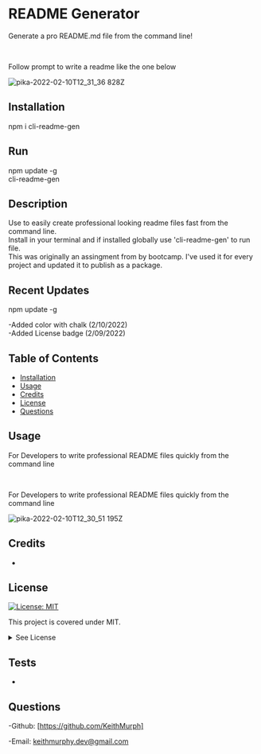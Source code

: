 #  README Generator
Generate a pro README.md file from the command line!

<br>

Follow prompt to write a readme like the one below

![pika-2022-02-10T12_31_36 828Z](https://user-images.githubusercontent.com/85463607/153409187-c0beade1-b9ad-4805-b00c-648800b62ce6.png)


## Installation
npm i cli-readme-gen

  ## Run
  npm update -g
  <br>
  cli-readme-gen




## Description
  Use to easily create professional looking readme files fast from the command line.
  <br>
   Install in your terminal and if installed globally use 'cli-readme-gen' to run file.
  <br>
  This was originally an assingment from by bootcamp. I've used it for every project and updated it to publish as a package. 

  ## Recent Updates
  npm update -g
  <br>
  
  -Added color with chalk (2/10/2022)
  <br>
  -Added License badge (2/09/2022)

## Table of Contents
  - [Installation](#howToInstall)
  - [Usage](#usage)
  - [Credits](#credits)
  - [License](#license)
  - [Questions](#questions)



## Usage

For Developers to write professional README files quickly from the command line

<br>

For Developers to write professional README files quickly from the command line

![pika-2022-02-10T12_30_51 195Z](https://user-images.githubusercontent.com/85463607/153409216-e442a25e-bedc-4787-b572-d0f43c2cda77.png)




    

## Credits
  -


## License
[![License: MIT](https://img.shields.io/badge/License-MIT-yellow.svg)](https://opensource.org/licenses/MIT)

  
  This project is covered under MIT.
  <details>
    <summary>
      See License
    </summary> 
  
  ```
  Copyright <> <>
  Permission is hereby granted, free of charge, to any person obtaining a copy of this software and associated documentation files (the "Software"), to deal in the Software without restriction, including without limitation the rights to use, copy, modify, merge, publish, distribute, sublicense, and/or sell copies of the Software, and to permit persons to whom the Software is furnished to do so, subject to the following conditions:
  The above copyright notice and this permission notice shall be included in all copies or substantial portions of the Software.
  
  THE SOFTWARE IS PROVIDED "AS IS", WITHOUT WARRANTY OF ANY KIND, EXPRESS OR IMPLIED, INCLUDING BUT NOT LIMITED TO THE WARRANTIES OF MERCHANTABILITY, FITNESS FOR A PARTICULAR PURPOSE AND NONINFRINGEMENT. IN NO EVENT SHALL THE AUTHORS OR COPYRIGHT HOLDERS BE LIABLE FOR ANY CLAIM, DAMAGES OR OTHER LIABILITY, WHETHER IN AN ACTION OF CONTRACT, TORT OR OTHERWISE, ARISING FROM, OUT OF OR IN CONNECTION WITH THE SOFTWARE OR THE USE OR OTHER DEALINGS IN THE SOFTWARE.
  ```
  </details>
  


## Tests

- 

## Questions

  -Github:
  [https://github.com/KeithMurph]

  -Email: keithmurphy.dev@gmail.com
  
  
  
